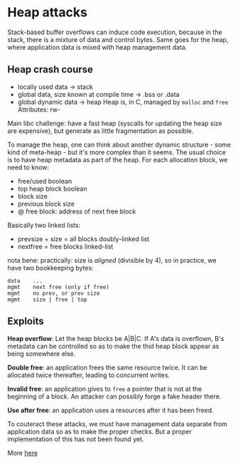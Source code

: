 # Heap attacks

Stack-based buffer overflows can induce code execution, because in the stack, there is a mixture of data and control bytes. Same goes for the heap, where application data is mixed with heap management data.

## Heap crash course

- locally used data -> stack
- global data, size known at compile time -> .bss or .data
- global dynamic data -> heap
Heap is, in C, managed by `malloc` and `free`
Attributes: rw-

Main libc challenge: have a fast heap (syscalls for updating the heap size are expensive), but generate as little fragmentation as possible.

To manage the heap, one can think about another dynamic structure - some kind of meta-heap - but it's more complex than it seems. The usual choice is to have heap metadata as part of the heap. For each allocation block, we need to know:
- free/used boolean
- top heap block boolean
- block size
- previous block size
- @ free block: address of next free block

Basically two linked lists:
- prevsize + size = all blocks doubly-linked list
- nextfree = free blocks linked-list

nota bene: practically: size is *aligned* (divisible by 4), so in practice, we have two bookkeeping bytes:
```
data    ...
mgmt    next free (only if free)
mgmt    no prev, or prev size
mgmt    size | free | top
```

## Exploits

**Heap overflow**: Let the heap blocks be A|B|C. If A's data is overflown, B's metadata can be controlled so as to make the thid heap block appear as being somewhere else.

**Double free**: an application frees the same resource twice. It can be allocated twice thereafter, leading to concurrent writes.

**Invalid free**: an application gives to `free` a pointer that is not at the beginning of a block. An attacker can possibly forge a fake header there.

**Use after free**: an application uses a resources after it has been freed.

To couteract these attacks, we must have management data separate from application data so as to make the proper checks. But a proper implementation of this has not been found yet.

More [here](https://heap-exploitation.dhavalkapil.com/attacks/)